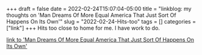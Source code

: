 +++draft = falsedate = 2022-02-24T15:07:04-05:00title = "linkblog: my thoughts on 'Man Dreams Of More Equal America That Just Sort Of Happens On Its Own'"slug = "2022-02-24-Hits-too"tags = []categories = ["link"]+++Hits too close to home for me. I have work to do. [link to 'Man Dreams Of More Equal America That Just Sort Of Happens On Its Own'](https://www.theonion.com/man-dreams-of-more-equal-america-that-just-sort-of-happ-1848588413)